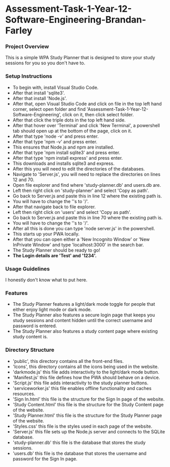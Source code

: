 # Assessment-Task-1-Year-12-Software-Engineering-Brandan-Farley

### Project Overview
This is a simple WPA Study Planner that is designed to store your study sessions for you so you don't have to.

### Setup Instructions
* To begin with, install Visual Studio Code.
* After that install 'sqlite3'.
* After that install 'Node.js'.
* After that, open Visual Studio Code and click on file in the top left hand corner, select open folder and find 'Assessment-Task-1-Year-12-Software-Engineering', click on it, then click select folder.
* After that click the triple dots in the top left hand side.
* After that hover over 'Terminal' and click 'New Terminal', a powershell tab should open up at the bottom of the page, click on it.
* After that type 'node -v' and press enter.
* After that type 'npm -v' and press enter.
* This ensures that Node.js and npm are installed.
* After that type 'npm install sqlite3' and press enter.
* After that type 'npm install express' and press enter.
* This downloads and installs sqlite3 and express.
* After this you will need to edit the directories of the databases.
* Navigate to 'Server.js', you will need to replace the directories on lines 12 and 70.
* Open file explorer and find where 'study-planner.db' and users.db are.
* Left then right click on 'study-planner' and select 'Copy as path'.
* Go back to Server.js and paste this in line 12 where the existing path is.
* You will have to change the '\'s to '/'.
* After that navigate back to file explorer.
* Left then right click on 'users' and select 'Copy as path'.
* Go back to Server.js and paste this in line 70 where the existing path is.
* You will have to change the '\'s to '/'.
* After all this is done you can type 'node server.js' in the powershell.
* This starts up your PWA locally.
* After that you can open either a 'New Incognito Window' or 'New InPrivate Window' and type 'localhost:3000' in the search bar.
* The Study Planner should be ready to go!
* **The Login details are 'Test' and '1234'.**

### Usage Guidelines
I honestly don't know what to put here.

### Features
* The Study Planner features a light/dark mode toggle for people that either enjoy light mode or dark mode.
* The Study Planner also features a secure login page that keeps you study sessions and content hidden until the correct username and password is entered.
* The Study Planner also features a study content page where existing study content is.

### Directory Structure
* 'public', this directory contains all the front-end files.
* 'Icons', this directory contains all the icons being used in the website.
* 'darkmode.js' this file adds interactivity to the light/dark mode button.
* 'Manifest.js' this file defines how the PWA should behave on a device.
* 'Script.js' this file adds interactivity to the study planner buttons.
* 'serviceworker.js' this file enables offline functionality and caches resources.
* 'Sign In.html' this file is the structure for the Sign In page of the website.
* 'Study Content.html' this file is the structure for the Study Content page of the website.
* 'Study Planner.html' this file is the structure for the Study Planner page of the website.
* 'Styles.css' this file is the styles used in each page of the website.
* 'Server.js' this file sets up the Node.js server and connects to the SQLite database.
* 'study-planner.db' this file is the database that stores the study sessions.
* 'users.db' this file is the database that stores the username and password for the Sign In page.